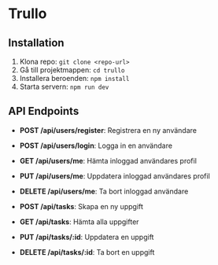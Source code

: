 # Trullo

## Installation
1. Klona repo: `git clone <repo-url>`
2. Gå till projektmappen: `cd trullo`
3. Installera beroenden: `npm install`
4. Starta servern: `npm run dev`

## API Endpoints
- **POST /api/users/register**: Registrera en ny användare
- **POST /api/users/login**: Logga in en användare
- **GET /api/users/me**: Hämta inloggad användares profil
- **PUT /api/users/me**: Uppdatera inloggad användares profil
- **DELETE /api/users/me**: Ta bort inloggad användare

- **POST /api/tasks**: Skapa en ny uppgift
- **GET /api/tasks**: Hämta alla uppgifter
- **PUT /api/tasks/:id**: Uppdatera en uppgift
- **DELETE /api/tasks/:id**: Ta bort en uppgift